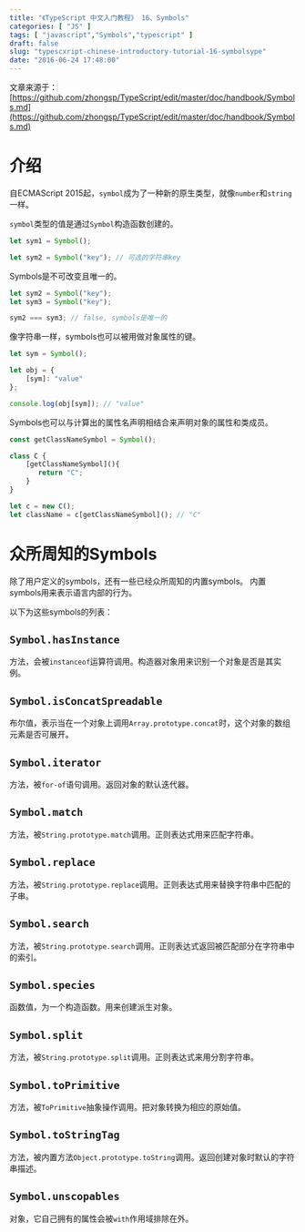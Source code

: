 ```yaml
---
title: "《TypeScript 中文入门教程》 16、Symbols"
categories: [ "JS" ]
tags: [ "javascript","Symbols","typescript" ]
draft: false
slug: "typescxript-chinese-introductory-tutorial-16-symbolsype"
date: "2016-06-24 17:48:00"
---
```


文章来源于：[https://github.com/zhongsp/TypeScript/edit/master/doc/handbook/Symbols.md](https://github.com/zhongsp/TypeScript/edit/master/doc/handbook/Symbols.md)
# 介绍

自ECMAScript 2015起，`symbol`成为了一种新的原生类型，就像`number`和`string`一样。

`symbol`类型的值是通过`Symbol`构造函数创建的。

```ts
let sym1 = Symbol();

let sym2 = Symbol("key"); // 可选的字符串key
```


<!--more-->


Symbols是不可改变且唯一的。

```ts
let sym2 = Symbol("key");
let sym3 = Symbol("key");

sym2 === sym3; // false, symbols是唯一的
```

像字符串一样，symbols也可以被用做对象属性的键。

```ts
let sym = Symbol();

let obj = {
    [sym]: "value"
};

console.log(obj[sym]); // "value"
```

Symbols也可以与计算出的属性名声明相结合来声明对象的属性和类成员。

```ts
const getClassNameSymbol = Symbol();

class C {
    [getClassNameSymbol](){
       return "C";
    }
}

let c = new C();
let className = c[getClassNameSymbol](); // "C"
```

# 众所周知的Symbols

除了用户定义的symbols，还有一些已经众所周知的内置symbols。
内置symbols用来表示语言内部的行为。

以下为这些symbols的列表：

## `Symbol.hasInstance`

方法，会被`instanceof`运算符调用。构造器对象用来识别一个对象是否是其实例。

## `Symbol.isConcatSpreadable`

布尔值，表示当在一个对象上调用`Array.prototype.concat`时，这个对象的数组元素是否可展开。

## `Symbol.iterator`

方法，被`for-of`语句调用。返回对象的默认迭代器。

## `Symbol.match`

方法，被`String.prototype.match`调用。正则表达式用来匹配字符串。

## `Symbol.replace`

方法，被`String.prototype.replace`调用。正则表达式用来替换字符串中匹配的子串。

## `Symbol.search`

方法，被`String.prototype.search`调用。正则表达式返回被匹配部分在字符串中的索引。

## `Symbol.species`

函数值，为一个构造函数。用来创建派生对象。

## `Symbol.split`

方法，被`String.prototype.split`调用。正则表达式来用分割字符串。

## `Symbol.toPrimitive`

方法，被`ToPrimitive`抽象操作调用。把对象转换为相应的原始值。

## `Symbol.toStringTag`

方法，被内置方法`Object.prototype.toString`调用。返回创建对象时默认的字符串描述。

## `Symbol.unscopables`

对象，它自己拥有的属性会被`with`作用域排除在外。
